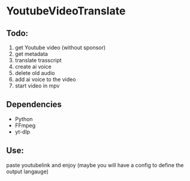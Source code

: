 # YoutubeVideoTranslate
## Todo:
1. get Youtube video (without sponsor)
2. get metadata
3. translate trasscript
4. create ai voice
5. delete old audio
6. add ai voice to the video
7. start video in mpv

## Dependencies
- Python
- FFmpeg
- yt-dlp

## Use:
paste youtubelink and enjoy
(maybe you will have a config to define the output langauge)
